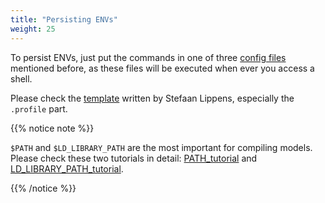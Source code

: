 ```yaml
---
title: "Persisting ENVs"
weight: 25
---
```


To persist ENVs, just put the commands in one of three [config files](https://hpc-nuist-ap.github.io/users-guide/environment-variables/config-files/) mentioned before, as these files will be executed when ever you access a shell.

Please check the [template](https://www.stefaanlippens.net/my_bashrc_aliases_profile_and_other_stuff/) written by Stefaan Lippens, especially the `.profile` part.

{{% notice note %}}

`$PATH` and `$LD_LIBRARY_PATH` are the most important for compiling models.<br>Please check these two tutorials in detail: [PATH_tutorial](https://www.tecmint.com/set-path-variable-linux-permanently/) and [LD_LIBRARY_PATH_tutorial](https://www.hpc.dtu.dk/?page_id=1180).

{{% /notice %}}
